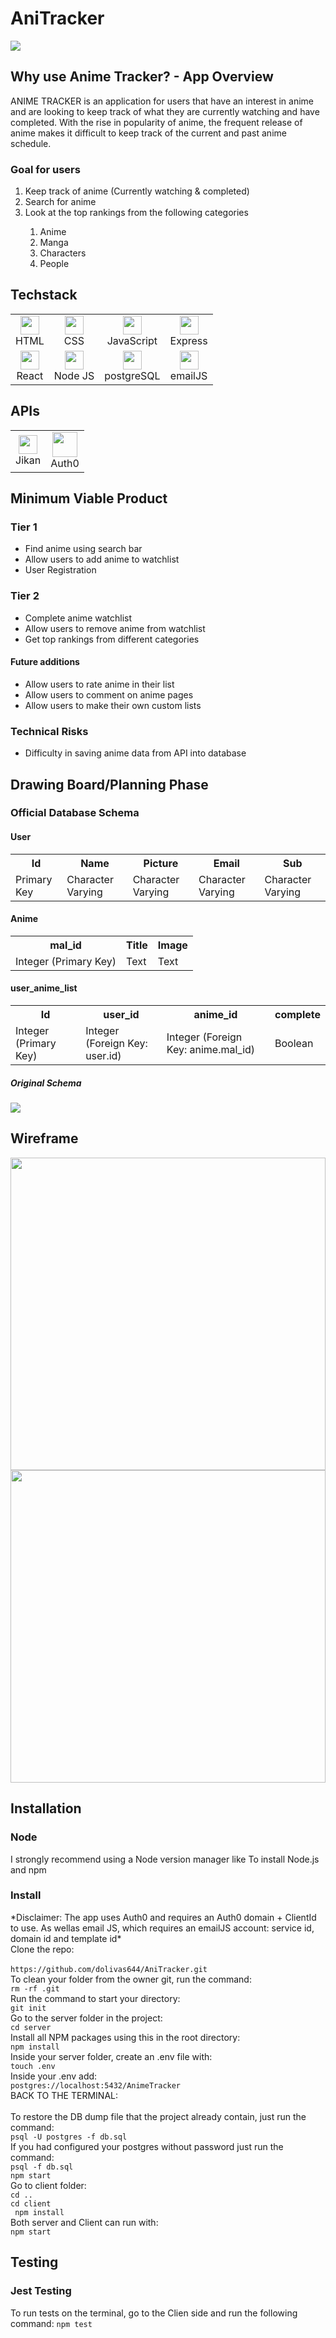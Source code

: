 # AniTracker
<img src="https://github.com/dolivas644/AniTracker/blob/main/client/src/components/Images/Head.png?raw=true">
<h2> Why use Anime Tracker? - App Overview </h2>
  ANIME TRACKER is an application for users that have an interest in anime and are looking to keep track of what they are currently watching and have completed. With the rise in popularity of anime, the frequent release of anime makes it difficult to keep track of the current and past anime schedule. 
<h3> Goal for users </h3>
  <ol>
  <li> Keep track of anime (Currently watching & completed)</li>
  <li> Search for anime </li>
  <li> Look at the top rankings from the following categories</li>
  <ol>
    <li> Anime</li>
    <li> Manga</li>
    <li> Characters</li>
    <li> People</li>
  </ol>
 </ol>
<h2> Techstack </h2>
   <table>
  <tr align="center">
    <td align="center"><img src="https://user-images.githubusercontent.com/76704309/202346526-a5ff4025-f329-4869-9bf2-a55c438acce4.png" height="30px"><br>HTML</td>
    <td align="center"><img src="https://user-images.githubusercontent.com/76704309/202346792-38f643ef-1547-437c-be94-934896ffb419.png" height="30px"><br>CSS</td>
    <td align="center"><img src="https://user-images.githubusercontent.com/76704309/202346924-4c884b4b-2ae1-4c99-96e3-5928237c2608.png" height="30px"><br>JavaScript</td>
    <td align="center"><img src="https://user-images.githubusercontent.com/76704309/202349986-4508269e-0ccc-4557-8387-b200fd48eff5.png" height="30px"><br>Express</td>
  </tr>
     <tr align="center">
    <td align="center"><img src="https://user-images.githubusercontent.com/76704309/202350485-fbca3896-cdf0-42b6-bace-5ff4130d0745.png" height="30px"><br>React</td>
    <td align="center"><img src="https://user-images.githubusercontent.com/76704309/202350785-7c97d6ee-cfdd-42d8-bf66-754ebf06609b.png" height="30px"><br>Node JS</td>
        <td align="center"><img src="https://user-images.githubusercontent.com/76704309/202349804-b01c7de8-8a26-477d-87b7-6533268deafe.png" height="30px"><br>postgreSQL</td>
         <td align="center"><img src="https://user-images.githubusercontent.com/76704309/202370441-e6500520-443f-46c0-8062-243cfdf0ee84.png" height="30px"><br>emailJS</td>
  </tr>
</table>
   <h2>APIs</h2>
   <table>
     <tr>
         <td align="center"><img src="https://user-images.githubusercontent.com/76704309/202351394-d7590e35-21ac-4f29-b042-b91299187901.png" height="30px"><br>Jikan</td>
        <td align="center"><img src="https://user-images.githubusercontent.com/76704309/202351473-c2b9308b-9fd1-4dd6-980e-108bb1eb8731.png" height="40px"><br>Auth0</td>
     </tr>
   </table>
<h2>Minimum Viable Product</h2>
<h3>Tier 1</h3>
<ul>
  <li>Find anime using search bar</li>
  <li>Allow users to add anime to watchlist</li>
  <li>User Registration</li>
</ul>
<h3>Tier 2</h3>
<ul>
  <li>Complete anime watchlist</li>
  <li>Allow users to remove anime from watchlist</li>
  <li>Get top rankings from different categories</li>
</ul>
<h4>Future additions</h4>
<ul>
  <li>Allow users to rate anime in their list</li>
  <li>Allow users to comment on anime pages</li>
  <li>Allow users to make their own custom lists</li>
</ul>
<h3>Technical Risks</h3>
<ul>
  <li>Difficulty in saving anime data from API into database</li>
</ul>
<h2>Drawing Board/Planning Phase</h2>
<h3> Official Database Schema </h3>
<h4>User</h4>
<table>
  </tr>
  <tr>
    <th>Id</th>
    <th>Name</th>
    <th>Picture</th>
    <th>Email</th>
    <th>Sub</th>
  </tr>
  <tr>
    <td>Primary Key</td>
    <td>Character Varying</td>
    <td>Character Varying</td>
    <td>Character Varying</td>
    <td>Character Varying</td>
  </tr>
</table>
<h4>Anime</h4>
<table>
  <tr>
    <th>mal_id</th>
    <th>Title</th>
    <th>Image</th>
  </tr>
  <tr>
    <td>Integer (Primary Key)</td>
    <td>Text</td>
    <td>Text</td>
  </tr>
</table>
<h4>user_anime_list</h4>
<table>
  <tr>
    <th>Id</th>
    <th>user_id</th>
    <th>anime_id</th>
    <th>complete</th>
  </tr>
  <tr>
    <td>Integer (Primary Key)</td>
    <td>Integer (Foreign Key: user.id)</td>
    <td>Integer (Foreign Key: anime.mal_id)</td>
    <td>Boolean</td>
  </tr>
</table>
<h5>Original Schema</h5>
<img src="https://i.postimg.cc/1z77NQ27/Screenshot-20221116-081806.png)](https://postimg.cc/67RfDD9C">
<h2>Wireframe</h2>
<img height="500px" width="100%" src="https://i.postimg.cc/mDX0y9q4/Screenshot-20221116-085717.png)](https://postimg.cc/62Zj98tb)">
<img height="500px" width="100%" src="https://i.postimg.cc/R0sBX262/Screenshot-20221116-085801.png)](https://postimg.cc/Lq1wsCVV))">
<h2>Installation</h2>
<h3>Node</h3>
I strongly recommend using a Node version manager like <a href="https://www.w3schools.com](https://github.com/nvm-sh/nvm"></a> 
To install Node.js and npm 
<h3>Install</h3>
*Disclaimer: The app uses Auth0 and requires an Auth0 domain + ClientId to use. As wellas email JS, which requires an emailJS account: service id, domain id and template id*<br>
Clone the repo:<br>
<br><code>https://github.com/dolivas644/AniTracker.git</code>
<br>To clean your folder from the owner git, run the command:
<br><code>rm -rf .git</code>
<br>Run the command to start your directory:
<br><code>git init</code>
<br>Go to the server folder in the project:
<br><code>cd server</code>
<br>Install all NPM packages using this in the root directory:
<br><code>npm install</code>
<br>Inside your server folder, create an .env file with:
<br><code>touch .env</code>
<br>Inside your .env add:
<br><code>postgres://localhost:5432/AnimeTracker</code>
<br>BACK TO THE TERMINAL:<br>
<br>To restore the DB dump file that the project already contain, just run the command:
<br><code>psql -U postgres -f db.sql</code>
<br>If you had configured your postgres without password just run the command:
<br><code>psql -f db.sql</code>
<br><code>npm start</code>
<br>Go to client folder:
<br><code>cd ..</code>
<br><code>cd client</code>
<br><code> npm install</code>
<br>Both server and Client can run with:
<br><code>npm start</code>
  <h2>Testing</h2>
  <h3>Jest Testing</h3>
  To run tests on the terminal, go to the Clien side and run the following command:
  <code>npm test</code>
  
